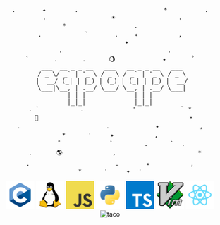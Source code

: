 <pre align="center">
.      ⠀✦ 　     .                       *          .
⠀.⠀⠀⠀⠀⠀⠀⠀⠀⠀⠀⠀⠀   ☀️                 .
　　　　　　*　　　　　　　　　　　.           　 　
.　　　　　　　`       . 　　✦⠀　   　　　,
         ✦
　 .　　　　　　　　　　　　　　　　　.
`　　　　.　　　　.　　　⠀🌖           　✦ 　    ˚
  ___  __ _ _ __   ___   __ _ _ __   ___ 
 / _ \/ _` | '_ \ / _ \ / _` | '_ \ / _ \
 |  __/ (_| | |_) | (_) | (_| | |_) |  __/
 \___|\__, | .__/ \___/ \__, | .__/ \___|
| | |             | | |
|_|_|             |_|_|
. `           .             '            ` *
    🚀                                     　  ✦  
.                       . 　　        ✦⠀　   　　　,
*      '     ✦⠀　   　　　,
　　 　˚　　　　　　　　ﾟ　　　　　.      `  .
　 .⠀　　  🌎⠀‍⠀‍⠀‍⠀‍⠀‍⠀‍⠀‍⠀‍⠀‍⠀‍⠀,                      *
.                       . 　　   ✦⠀　   　　　,
*      '     ✦⠀ '
</pre>

<p align="center">
  <img src="https://raw.githubusercontent.com/github/explore/f3e22f0dca2be955676bc70d6214b95b13354ee8/topics/c/c.png" alt="c" width="64" height="64"/>
  <img src="https://raw.githubusercontent.com/github/explore/80688e429a7d4ef2fca1e82350fe8e3517d3494d/topics/linux/linux.png" class="rounded mr-3" width="64" height="64" alt="linux">
  <img src="https://raw.githubusercontent.com/github/explore/80688e429a7d4ef2fca1e82350fe8e3517d3494d/topics/javascript/javascript.png" alt="javascript" width="64" height="64"/>
  <img src="https://raw.githubusercontent.com/github/explore/80688e429a7d4ef2fca1e82350fe8e3517d3494d/topics/python/python.png" alt="python" width="64" height="64"/>
  <img src="https://raw.githubusercontent.com/github/explore/80688e429a7d4ef2fca1e82350fe8e3517d3494d/topics/typescript/typescript.png" alt="typescript" width="64" height="64"/>
  <img src="https://raw.githubusercontent.com/github/explore/80688e429a7d4ef2fca1e82350fe8e3517d3494d/topics/vim/vim.png" class="rounded mr-3" width="64" height="64" alt="vim">
  <img src="https://raw.githubusercontent.com/github/explore/80688e429a7d4ef2fca1e82350fe8e3517d3494d/topics/react/react.png" class="rounded mr-3" width="64" height="64" alt="react">
  <img src="https://eqpoqpe.github.io/projects/taco/images/taco-logo.png" class="rounded mr-3" width="64" alt="taco">
</p>

